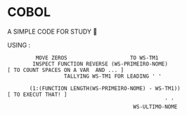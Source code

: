 # COBOL
 A SIMPLE CODE FOR STUDY 🧐

USING :
       
                     
             MOVE ZEROS                    TO WS-TM1         
            INSPECT FUNCTION REVERSE (WS-PRIMEIRO-NOME)                                [ TO COUNT SPACES ON A VAR  AND ... ]   
                      TALLYING WS-TM1 FOR LEADING ' '     
                      
           (1:(FUNCTION LENGTH(WS-PRIMEIRO-NOME) - WS-TM1))                            [ TO EXECUT THAT! ]
                                                      ' '
                                            WS-ULTIMO-NOME
                                          

